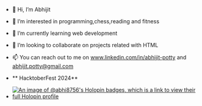 - 👋 Hi, I’m Abhijit
- 👀 I’m interested in programming,chess,reading and fitness
- 🌱 I’m currently learning web development 
- 💞️ I’m looking to collaborate on projects related with HTML
- 📫 You can reach out to me on www.linkedin.com/in/abhijit-potty and abhijit.potty@gmail.com


-  ** HacktoberFest 2024**

-  
  [![An image of @abhi8756's Holopin badges, which is a link to view their full Holopin profile](https://holopin.me/abhi8756)](https://holopin.io/@abhi8756)

<!---
Abhi8756/Abhi8756 is a ✨ special ✨ repository because its `README.md` (this file) appears on your GitHub profile.
You can click the Preview link to take a look at your changes.
--->
